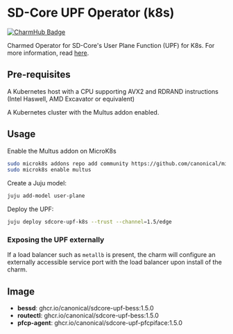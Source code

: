 # SD-Core UPF Operator (k8s)
[![CharmHub Badge](https://charmhub.io/sdcore-upf-k8s/badge.svg)](https://charmhub.io/sdcore-upf-k8s)

Charmed Operator for SD-Core's User Plane Function (UPF) for K8s. For more information, read [here](https://github.com/omec-project/upf).

## Pre-requisites

A Kubernetes host with a CPU supporting AVX2 and RDRAND instructions (Intel Haswell, AMD Excavator or equivalent)

A Kubernetes cluster with the Multus addon enabled.

## Usage

Enable the Multus addon on MicroK8s

```bash
sudo microk8s addons repo add community https://github.com/canonical/microk8s-community-addons --reference feat/strict-fix-multus
sudo microk8s enable multus
```

Create a Juju model:

```bash
juju add-model user-plane
```

Deploy the UPF:

```bash
juju deploy sdcore-upf-k8s --trust --channel=1.5/edge
```

### Exposing the UPF externally

If a load balancer such as `metallb` is present, the charm will configure an externally accessible
service port with the load balancer upon install of the charm.

## Image

- **bessd**: ghcr.io/canonical/sdcore-upf-bess:1.5.0
- **routectl**: ghcr.io/canonical/sdcore-upf-bess:1.5.0
- **pfcp-agent**: ghcr.io/canonical/sdcore-upf-pfcpiface:1.5.0

